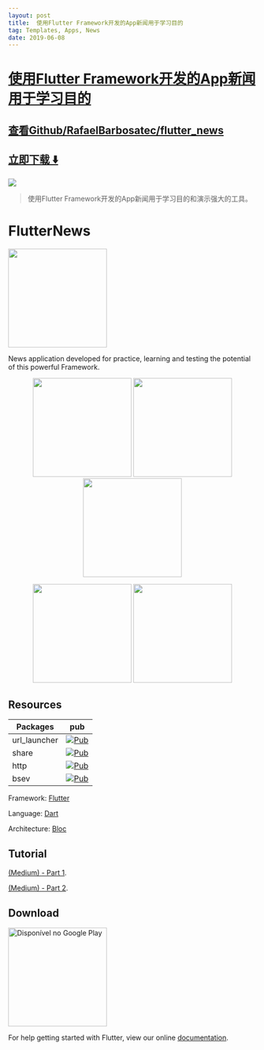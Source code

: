 ```yaml
---
layout: post
title:  使用Flutter Framework开发的App新闻用于学习目的
tag: Templates, Apps, News
date: 2019-06-08
---
```


# [使用Flutter Framework开发的App新闻用于学习目的 ](http://github.com/RafaelBarbosatec/flutter_news) 



## [查看Github/RafaelBarbosatec/flutter_news](http://github.com/RafaelBarbosatec/flutter_news)
## [立即下载 ️⬇️ ](https://codeload.github.com/RafaelBarbosatec/flutter_news/zip/master) 


 
![](https://flutterawesome.com/content/images/2018/10/FlutterNews.jpg)
 
>
> 使用Flutter Framework开发的App新闻用于学习目的和演示强大的工具。
>

 
# FlutterNews

<img src="https://github.com/RafaelBarbosatec/flutter_news/blob/master/imgs/flutter.png" width="200"/>

News application developed for practice, learning and testing the potential of this powerful Framework.

<p align="center">
  <img src="https://github.com/RafaelBarbosatec/flutter_news/blob/master/imgs/img1.png" width="200"/>
  <img src="https://github.com/RafaelBarbosatec/flutter_news/blob/master/imgs/img2.png" width="200"/>
  <img src="https://github.com/RafaelBarbosatec/flutter_news/blob/master/imgs/img3.png" width="200"/>
</p>

<p align="center">
  <img src="https://github.com/RafaelBarbosatec/flutter_news/blob/master/imgs/print1_ios.png" width="200"/>
  <img src="https://github.com/RafaelBarbosatec/flutter_news/blob/master/imgs/print_ios.png" width="200"/>
</p>

## Resources

Packages | pub
--------- | ------
url_launcher     | [![Pub](https://img.shields.io/pub/v/url_launcher.svg)](https://pub.dartlang.org/packages/url_launcher)
share    | [![Pub](https://img.shields.io/pub/v/share.svg)](https://pub.dartlang.org/packages/share)
http    | [![Pub](https://img.shields.io/pub/v/http.svg)](https://pub.dartlang.org/packages/http)
bsev  | [![Pub](https://img.shields.io/pub/v/bsev.svg)](https://pub.dartlang.org/packages/bsev)

Framework: [Flutter](https://flutter.io/)

Language: [Dart](https://www.dartlang.org/)

Architecture: [Bloc](https://www.didierboelens.com/2018/12/reactive-programming---streams---bloc---practical-use-cases/)

## Tutorial
[(Medium) - Part 1](https://medium.com/@rafaelbarbosatec/flutter-construindo-uma-linda-aplica%C3%A7%C3%A3o-de-not%C3%ADcias-parte-1-f0cbeecb7ab).

[(Medium) - Part 2](https://medium.com/@rafaelbarbosatec/flutter-construindo-uma-linda-aplica%C3%A7%C3%A3o-de-not%C3%ADcias-parte-2-86586a18dae).


## Download
<a href='https://play.google.com/store/apps/details?id=com.rafaelbarbosatec.newsflutter&pcampaignid=MKT-Other-global-all-co-prtnr-py-PartBadge-Mar2515-1'><img alt='Disponível no Google Play' src='https://play.google.com/intl/en_us/badges/images/generic/pt-br_badge_web_generic.png' width="200"/></a>

For help getting started with Flutter, view our online
[documentation](https://flutter.io/).

